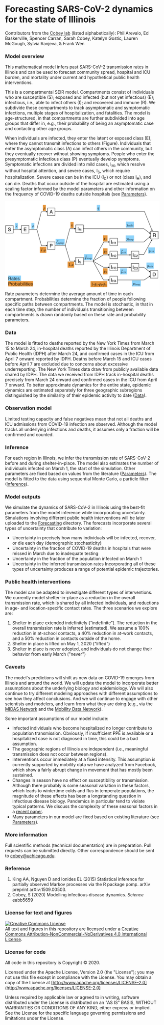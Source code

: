 # Forecasting SARS-CoV-2 dynamics for the state of Illinois

Contributors from the [Cobey lab](https://cobeylab.uchicago.edu) (listed alphabetically): Phil Arevalo, Ed Baskerville, Spencer Carran, Sarah Cobey, Katelyn Gostic, Lauren McGough, Sylvia Ranjeva, & Frank Wen

### Model overview

This mathematical model infers past SARS-CoV-2 transmission rates in Illinois and can be used to forecast community spread, hospital and ICU burden, and mortality under current and hypothetical public health interventions.

This is a compartmental SEIR model.
Compartments consist of individuals who are susceptible (S); exposed and infected (but not yet infectious) (E); infectious, i.e., able to infect others (I); and recovered and immune (R).
We subdivide these compartments to track asymptomatic and symptomatic infections, multiple stages of hospitalization, and fatalities.
The model is age-structured, in that compartments are further subdivided into age groups that differ in, e.g., their probability of being an asymptomatic case and contacting other age groups.

When individuals are infected, they enter the latent or exposed class (E), where they cannot transmit infections to others (Figure).
Individuals that enter the asymptomatic class (A) can infect others in the community, but they eventually recover without showing symptoms.
People who enter the presymptomatic infectious class (P) eventually develop symptoms.
Symptomatic infections are divided into mild cases, I<sub>M</sub>, which resolve without hospital attention, and severe cases, I<sub>S</sub>, which require hospitalization.
Severe cases can be in the ICU (I<sub>C</sub>) or not (class I<sub>H</sub>), and can die.
Deaths that occur outside of the hospital are estimated using a scaling factor informed by the model parameters and other information on the frequency of COVID-19 deaths outside hospitals (see [Parameters](./Parameters)).

![Figure 1](model_diagram.png)
Rate parameters determine the average amount of time in each compartment.
Probabilities determine the fraction of people following specific paths between compartments.
The model is stochastic, in that in each time step, the number of individuals transitioning between compartments is drawn randomly based on these rate and probability parameters.

### Data
The model is fitted to deaths reported by the New York Times from March 15 to March 24, in-hospital deaths reported by the Illinois Department of Public Health (IDPH) after March 24, and confirmed cases in the ICU from April 7 onward reported by IDPH.
Deaths before March 15 and ICU cases before April 7 are excluded due to concerns about excessive underreporting.
The New York Times data draw from publicly available data shared by IDPH.
The data we received from IDPH track in-hospital deaths precisely from March 24 onward and confirmed cases in the ICU from April 7 onward.
To better approximate dynamics for the entire state, epidemic dynamics are estimated separately for three geographic subregions distinguished by the similarity of their epidemic activity to date ([Data](./Data)).

### Observation model
Limited testing capacity and false negatives mean that not all deaths and ICU admissions from COVID-19 infection are observed.
Although the model tracks all underlying infections and deaths, it assumes only a fraction will be confirmed and counted.

### Inference
For each region in Illinois, we infer the transmission rate of SARS-CoV-2 before and during shelter-in-place.
The model also estimates the number of individuals infected on March 1, the start of the simulation.
Other parameters are fixed based on values from the literature ([Parameters](./Parameters)).
The model is fitted to the data using sequential Monte Carlo, a particle filter ([Inference](./Inference)).

### Model outputs
We simulate the dynamics of SARS-CoV-2 in Illinois using the best-fit parameters from the model inference while incorporating uncertainty.
Simulations involving different public health interventions will be later uploaded to the [Forecasting](./Forecasting) directory.
The forecasts incorporate several types of uncertainty that contribute to variation:
* Uncertainty in precisely how many individuals will be infected, recover, or die each day (demographic stochasticity)
* Uncertainty in the fraction of COVID-19 deaths in hospitals that were missed in March due to inadequate testing
* Uncertainty in the fraction of the population infected on March 1
* Uncertainty in the inferred transmission rates
Incorporating all of these types of uncertainty produces a range of potential epidemic trajectories.

### Public health interventions 
The model can be adapted to investigate different types of interventions.
We currently model shelter-in-place as a reduction in the overall transmission rate, which is shared by all infected individuals, and reductions in age- and location-specific contact rates.
The three scenarios we explore are:

1. Shelter in place extended indefinitely ("indefinite"). The reduction in the overall transmission rate is inferred (estimated). We assume a 100% reduction in at-school contacts, a 40% reduction in at-work contacts, and a 50% reduction in contacts outside of the home.
2. Shelter in place is lifted on May 1, 2020 ("lifted")
3. Shelter in place is never adopted, and individuals do not change their behavior from early March ("never")

### Caveats

The model's predictions will shift as new data on COVID-19 emerges from Illinois and around the world.
We will update the model to incorporate better assumptions about the underlying biology and epidemiology.
We will also continue to try different modeling approaches with different assumptions to see how they affect conclusions.
And we will continue to engage with other scientists and modelers, and learn from what they are doing (e.g., via the [MIDAS Network](https://midasnetwork.us/) and the [Mobility Data Network](https://www.covid19mobility.org/)).

Some important assumptions of our model include:
* Infected individuals who become hospitalized no longer contribute to population transmission. Obviously, if insufficient PPE is available or a hospitalized case is not diagnosed in time, this could be a bad assumption.
* The geographic regions of Illinois are independent (i.e., meaningful transmission does not occur between regions).
* Interventions occur immediately at a fixed intensity. This assumption is currently supported by mobility data we have analyzed from Facebook, which show a fairly abrupt change in movement that has mostly been sustained.
* Changes in season have no effect on susceptibility or transmission. Although there probably is some seasonal variation in these factors, which leads to wintertime colds and flus in temperate populations, the magnitude of these effects has been a longstanding question in infectious disease biology. Pandemics in particular tend to violate typical patterns. We discuss the complexity of these seasonal factors in a [recent paper](https://science.sciencemag.org/content/early/2020/04/23/science.abb5659/tab-article-info).
* Many parameters in our model are fixed based on existing literature (see [Parameters](./Parameters)).

### More information

Full scientific methods (technical documentation) are in preparation.
Pull requests can be submitted directly.
Other correspondence should be sent to cobey@uchicago.edu.

### Reference
1. King AA, Nguyen D and Ionides EL (2015) Statistical inference for partially observed Markov processes via the R package pomp. arXiv preprint arXiv:1509.00503.
2. Cobey, S (2020) Modelling infectious disease dynamics. <i>Science</i> eabb5659

### License for text and figures

<a rel="license" href="http://creativecommons.org/licenses/by-nc-nd/4.0/"><img alt="Creative Commons License" style="border-width:0" src="https://i.creativecommons.org/l/by-nc-nd/4.0/88x31.png" /></a><br />All text and figures in this repository are licensed under a <a rel="license" href="http://creativecommons.org/licenses/by-nc-nd/4.0/">Creative Commons Attribution-NonCommercial-NoDerivatives 4.0 International License</a>.

### License for code

All code in this repository is Copyright © 2020.

Licensed under the Apache License, Version 2.0 (the "License");
you may not use this file except in compliance with the License.
You may obtain a copy of the License at
    [http://www.apache.org/licenses/LICENSE-2.0](http://www.apache.org/licenses/LICENSE-2.0)

Unless required by applicable law or agreed to in writing, software
distributed under the License is distributed on an "AS IS" BASIS,
WITHOUT WARRANTIES OR CONDITIONS OF ANY KIND, either express or implied.
See the License for the specific language governing permissions and
limitations under the License.
